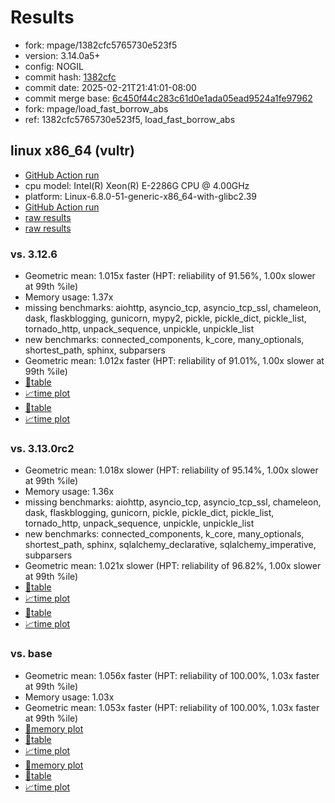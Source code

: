 # Results

- fork: mpage/1382cfc5765730e523f5
- version: 3.14.0a5+
- config: NOGIL
- commit hash: [1382cfc](https://github.com/mpage/cpython/commit/1382cfc)
- commit date: 2025-02-21T21:41:01-08:00
- commit merge base: [6c450f44c283c61d0e1ada05ead9524a1fe97962](https://github.com/python/cpython/commit/6c450f44c283c61d0e1ada05ead9524a1fe97962)
- fork: mpage/load_fast_borrow_abs
- ref: 1382cfc5765730e523f5, load_fast_borrow_abs

## linux x86_64 (vultr)

- [GitHub Action run](https://github.com/facebookexperimental/free-threading-benchmarking/actions/runs/13554528936)
- cpu model: Intel(R) Xeon(R) E-2286G CPU @ 4.00GHz
- platform: Linux-6.8.0-51-generic-x86_64-with-glibc2.39
- [GitHub Action run](https://github.com/facebookexperimental/free-threading-benchmarking/actions/runs/13470658959)
- [raw results](bm-20250221-vultr-x86_64-mpage-1382cfc5765730e523f5-3.14.0a5%2B-1382cfc.json)
- [raw results](bm-20250221-vultr-x86_64-mpage-load_fast_borrow_abs-3.14.0a5%2B-1382cfc.json)

### vs. 3.12.6

- Geometric mean: 1.015x faster (HPT: reliability of 91.56%, 1.00x slower at 99th %ile)
- Memory usage: 1.37x
- missing benchmarks: aiohttp, asyncio_tcp, asyncio_tcp_ssl, chameleon, dask, flaskblogging, gunicorn, mypy2, pickle, pickle_dict, pickle_list, tornado_http, unpack_sequence, unpickle, unpickle_list
- new benchmarks: connected_components, k_core, many_optionals, shortest_path, sphinx, subparsers
- Geometric mean: 1.012x faster (HPT: reliability of 91.01%, 1.00x slower at 99th %ile)
- [📄table](bm-20250221-vultr-x86_64-mpage-1382cfc5765730e523f5-3.14.0a5%2B-1382cfc-vs-3.12.6.md)
- [📈time plot](bm-20250221-vultr-x86_64-mpage-1382cfc5765730e523f5-3.14.0a5%2B-1382cfc-vs-3.12.6.svg)
- [📄table](bm-20250221-vultr-x86_64-mpage-load_fast_borrow_abs-3.14.0a5%2B-1382cfc-vs-3.12.6.md)
- [📈time plot](bm-20250221-vultr-x86_64-mpage-load_fast_borrow_abs-3.14.0a5%2B-1382cfc-vs-3.12.6.svg)

### vs. 3.13.0rc2

- Geometric mean: 1.018x slower (HPT: reliability of 95.14%, 1.00x slower at 99th %ile)
- Memory usage: 1.36x
- missing benchmarks: aiohttp, asyncio_tcp, asyncio_tcp_ssl, chameleon, dask, flaskblogging, gunicorn, pickle, pickle_dict, pickle_list, tornado_http, unpack_sequence, unpickle, unpickle_list
- new benchmarks: connected_components, k_core, many_optionals, shortest_path, sphinx, sqlalchemy_declarative, sqlalchemy_imperative, subparsers
- Geometric mean: 1.021x slower (HPT: reliability of 96.82%, 1.00x slower at 99th %ile)
- [📄table](bm-20250221-vultr-x86_64-mpage-1382cfc5765730e523f5-3.14.0a5%2B-1382cfc-vs-3.13.0rc2.md)
- [📈time plot](bm-20250221-vultr-x86_64-mpage-1382cfc5765730e523f5-3.14.0a5%2B-1382cfc-vs-3.13.0rc2.svg)
- [📄table](bm-20250221-vultr-x86_64-mpage-load_fast_borrow_abs-3.14.0a5%2B-1382cfc-vs-3.13.0rc2.md)
- [📈time plot](bm-20250221-vultr-x86_64-mpage-load_fast_borrow_abs-3.14.0a5%2B-1382cfc-vs-3.13.0rc2.svg)

### vs. base

- Geometric mean: 1.056x faster (HPT: reliability of 100.00%, 1.03x faster at 99th %ile)
- Memory usage: 1.03x
- Geometric mean: 1.053x faster (HPT: reliability of 100.00%, 1.03x faster at 99th %ile)
- [🧠memory plot](bm-20250221-vultr-x86_64-mpage-1382cfc5765730e523f5-3.14.0a5%2B-1382cfc-vs-base-mem.svg)
- [📄table](bm-20250221-vultr-x86_64-mpage-1382cfc5765730e523f5-3.14.0a5%2B-1382cfc-vs-base.md)
- [📈time plot](bm-20250221-vultr-x86_64-mpage-1382cfc5765730e523f5-3.14.0a5%2B-1382cfc-vs-base.svg)
- [🧠memory plot](bm-20250221-vultr-x86_64-mpage-load_fast_borrow_abs-3.14.0a5%2B-1382cfc-vs-base-mem.svg)
- [📄table](bm-20250221-vultr-x86_64-mpage-load_fast_borrow_abs-3.14.0a5%2B-1382cfc-vs-base.md)
- [📈time plot](bm-20250221-vultr-x86_64-mpage-load_fast_borrow_abs-3.14.0a5%2B-1382cfc-vs-base.svg)

